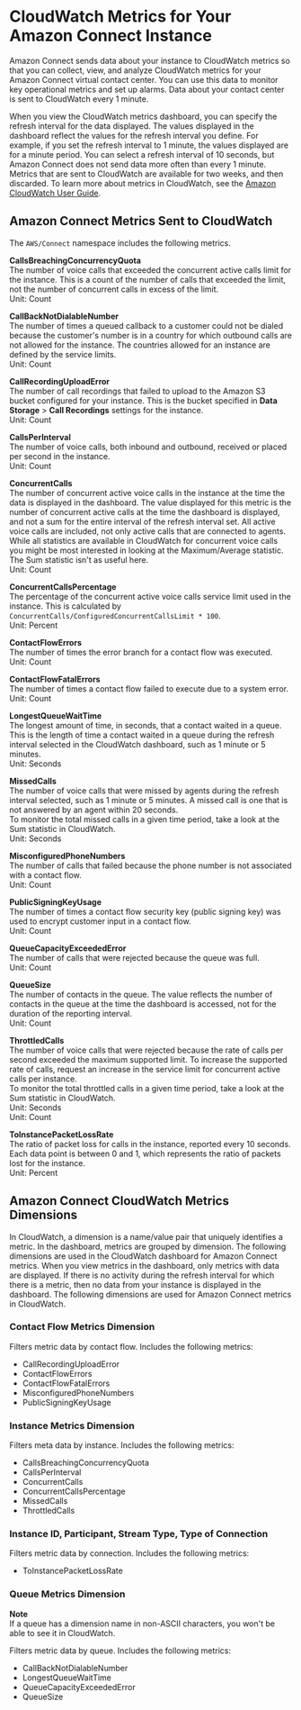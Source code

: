 # CloudWatch Metrics for Your Amazon Connect Instance<a name="monitoring-cloudwatch"></a>

Amazon Connect sends data about your instance to CloudWatch metrics so that you can collect, view, and analyze CloudWatch metrics for your Amazon Connect virtual contact center\. You can use this data to monitor key operational metrics and set up alarms\. Data about your contact center is sent to CloudWatch every 1 minute\.

When you view the CloudWatch metrics dashboard, you can specify the refresh interval for the data displayed\. The values displayed in the dashboard reflect the values for the refresh interval you define\. For example, if you set the refresh interval to 1 minute, the values displayed are for a minute period\. You can select a refresh interval of 10 seconds, but Amazon Connect does not send data more often than every 1 minute\. Metrics that are sent to CloudWatch are available for two weeks, and then discarded\. To learn more about metrics in CloudWatch, see the [Amazon CloudWatch User Guide](https://docs.aws.amazon.com/AmazonCloudWatch/latest/monitoring/)\.

## Amazon Connect Metrics Sent to CloudWatch<a name="connect-metrics-cloudwatch"></a>

The `AWS/Connect` namespace includes the following metrics\.

**CallsBreachingConcurrencyQuota**  
The number of voice calls that exceeded the concurrent active calls limit for the instance\. This is a count of the number of calls that exceeded the limit, not the number of concurrent calls in excess of the limit\.  
Unit: Count

**CallBackNotDialableNumber**  
The number of times a queued callback to a customer could not be dialed because the customer's number is in a country for which outbound calls are not allowed for the instance\. The countries allowed for an instance are defined by the service limits\.  
Unit: Count

**CallRecordingUploadError**  
The number of call recordings that failed to upload to the Amazon S3 bucket configured for your instance\. This is the bucket specified in **Data Storage** > **Call Recordings** settings for the instance\.  
Unit: Count

**CallsPerInterval**  
The number of voice calls, both inbound and outbound, received or placed per second in the instance\.  
Unit: Count

**ConcurrentCalls**  
The number of concurrent active voice calls in the instance at the time the data is displayed in the dashboard\. The value displayed for this metric is the number of concurrent active calls at the time the dashboard is displayed, and not a sum for the entire interval of the refresh interval set\. All active voice calls are included, not only active calls that are connected to agents\.  
While all statistics are available in CloudWatch for concurrent voice calls you might be most interested in looking at the Maximum/Average statistic\. The Sum statistic isn't as useful here\.   
Unit: Count

**ConcurrentCallsPercentage**  
The percentage of the concurrent active voice calls service limit used in the instance\. This is calculated by `ConcurrentCalls/ConfiguredConcurrentCallsLimit * 100`\.  
Unit: Percent

**ContactFlowErrors**  
The number of times the error branch for a contact flow was executed\.  
Unit: Count

**ContactFlowFatalErrors**  
The number of times a contact flow failed to execute due to a system error\.  
Unit: Count

**LongestQueueWaitTime**  
The longest amount of time, in seconds, that a contact waited in a queue\. This is the length of time a contact waited in a queue during the refresh interval selected in the CloudWatch dashboard, such as 1 minute or 5 minutes\.  
Unit: Seconds

**MissedCalls**  
The number of voice calls that were missed by agents during the refresh interval selected, such as 1 minute or 5 minutes\. A missed call is one that is not answered by an agent within 20 seconds\.  
To monitor the total missed calls in a given time period, take a look at the Sum statistic in CloudWatch\.  
Unit: Seconds

**MisconfiguredPhoneNumbers**  
The number of calls that failed because the phone number is not associated with a contact flow\.  
Unit: Count

**PublicSigningKeyUsage**  
The number of times a contact flow security key \(public signing key\) was used to encrypt customer input in a contact flow\.  
Unit: Count

**QueueCapacityExceededError**  
The number of calls that were rejected because the queue was full\.  
Unit: Count

**QueueSize**  
The number of contacts in the queue\. The value reflects the number of contacts in the queue at the time the dashboard is accessed, not for the duration of the reporting interval\.  
Unit: Count

**ThrottledCalls**  
The number of voice calls that were rejected because the rate of calls per second exceeded the maximum supported limit\. To increase the supported rate of calls, request an increase in the service limit for concurrent active calls per instance\.  
To monitor the total throttled calls in a given time period, take a look at the Sum statistic in CloudWatch\.  
Unit: Seconds  
Unit: Count

**ToInstancePacketLossRate**  
The ratio of packet loss for calls in the instance, reported every 10 seconds\. Each data point is between 0 and 1, which represents the ratio of packets lost for the instance\.  
Unit: Percent

## Amazon Connect CloudWatch Metrics Dimensions<a name="connect-cloudwatch-dimensions"></a>

In CloudWatch, a dimension is a name/value pair that uniquely identifies a metric\. In the dashboard, metrics are grouped by dimension\. The following dimensions are used in the CloudWatch dashboard for Amazon Connect metrics\. When you view metrics in the dashboard, only metrics with data are displayed\. If there is no activity during the refresh interval for which there is a metric, then no data from your instance is displayed in the dashboard\. The following dimensions are used for Amazon Connect metrics in CloudWatch\.

### Contact Flow Metrics Dimension<a name="contact-flow-dimension"></a>

Filters metric data by contact flow\. Includes the following metrics:
+ CallRecordingUploadError
+ ContactFlowErrors
+ ContactFlowFatalErrors
+ MisconfiguredPhoneNumbers
+ PublicSigningKeyUsage

### Instance Metrics Dimension<a name="instance-metrics-dimension"></a>

Filters meta data by instance\. Includes the following metrics:
+ CallsBreachingConcurrencyQuota
+ CallsPerInterval
+ ConcurrentCalls
+ ConcurrentCallsPercentage
+ MissedCalls
+ ThrottledCalls

### Instance ID, Participant, Stream Type, Type of Connection<a name="stream-type-dimension"></a>

Filters metric data by connection\. Includes the following metrics:
+ ToInstancePacketLossRate

### Queue Metrics Dimension<a name="queue-metrics-dimension"></a>

**Note**  
If a queue has a dimension name in non\-ASCII characters, you won't be able to see it in CloudWatch\. 

Filters metric data by queue\. Includes the following metrics:
+ CallBackNotDialableNumber
+ LongestQueueWaitTime
+ QueueCapacityExceededError
+ QueueSize